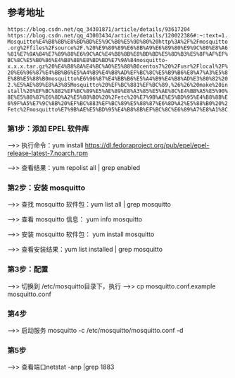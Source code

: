 ## 参考地址
``https://blog.csdn.net/qq_34301871/article/details/93617204
https://blog.csdn.net/qq_43003434/article/details/120022386#:~:text=1.Mosquitto%E4%B8%8B%E8%BD%BD%E5%9C%B0%E5%9D%80%20http%3A%2F%2Fmosquitto.org%2Ffiles%2Fsource%2F.%20%E9%80%89%E6%8B%A9%E6%89%80%E9%9C%80%E8%A6%81%E7%9A%84%E7%89%88%E6%9C%AC%E4%B8%8B%E8%BD%BD%E5%8D%B3%E5%8F%AF%EF%BC%8C%E5%B0%86%E4%B8%8B%E8%BD%BD%E7%9A%84mosquitto-x.x.x.tar.gz%20%E4%B8%8A%E4%BC%A0%E5%88%B0centos7%20%2Fusr%2Flocal%2F%20%E6%96%87%E4%BB%B6%E5%A4%B9%E4%B8%AD%EF%BC%8C%E5%B9%B6%E8%A7%A3%E5%8E%8B%E5%88%B0mosquitto%E6%96%87%E4%BB%B6%E5%A4%B9%E4%B8%AD%E3%80%82%202.%E5%AE%89%E8%A3%85Mosquitto%20%EF%BC%881%EF%BC%89,%26%26%20make%20install%20%EF%BC%882%EF%BC%89%E5%AE%89%E8%A3%85%E5%AE%8C%E4%BB%A5%E5%90%8E%E5%88%87%E6%8D%A2%E5%88%B0%20%2Fetc%20%E7%9B%AE%E5%BD%95%E4%B8%8B%E6%9F%A5%E7%9C%8B%20%EF%BC%883%EF%BC%89%E5%88%87%E6%8D%A2%E5%88%B0%20%2Fetc%2Fmosquitto%E7%9B%AE%E5%BD%95%E4%B8%8B%EF%BC%8C%E6%89%A7%E8%A1%8C
``

### 第1步：添加 EPEL 软件库
-->> 执行命令：yum install https://dl.fedoraproject.org/pub/epel/epel-release-latest-7.noarch.rpm

-->> 查看结果：yum repolist all | grep enabled

### 第2步：安装 mosquitto
-->> 查找 mosquitto 软件包：yum list all | grep mosquitto

-->> 查看 mosquitto 信息： yum info mosquitto

-->> 安装 mosquitto 软件包： yum install mosquitto

-->> 查看安装结果：yum list installed | grep mosquitto


### 第3步：配置  
-->> 切换到 /etc/mosquitto目录下，执行
-->> cp mosquitto.conf.example mosquitto.conf

### 第4步
-->> 启动服务
	mosquitto -c /etc/mosquitto/mosquitto.conf -d

### 第5步
-->> 查看端口netstat -anp |grep 1883

